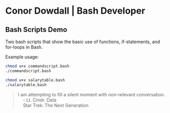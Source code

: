 # Conor Dowdall | Bash Developer

## Bash Scripts Demo

Two bash scripts that show the basic use of functions, if-statements, and for-loops in Bash.

Example usage:

```bash
chmod u+x commandscript.bash
./commandscript.bash
```

```bash
chmod u+x salarytable.bash
./salarytable.bash
```

> I am attempting to fill a silent moment with non-relevant conversation.  
> &nbsp;&nbsp;&nbsp;&nbsp;- Lt. Cmdr. Data  
> &nbsp;&nbsp;&nbsp;&nbsp;Star Trek: The Next Generation
